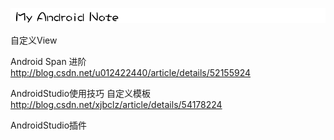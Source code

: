 ![logo](https://github.com/Lancou/MyAndroidNote/blob/master/photos/1495244808_388263.png)



自定义View 

Android Span 进阶
http://blog.csdn.net/u012422440/article/details/52155924


AndroidStudio使用技巧
自定义模板 http://blog.csdn.net/xjbclz/article/details/54178224

AndroidStudio插件
